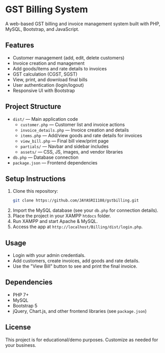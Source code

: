 # GST Billing System

A web-based GST billing and invoice management system built with PHP, MySQL, Bootstrap, and JavaScript.

## Features
- Customer management (add, edit, delete customers)
- Invoice creation and management
- Add goods/items and rate details to invoices
- GST calculation (CGST, SGST)
- View, print, and download final bills
- User authentication (login/logout)
- Responsive UI with Bootstrap

## Project Structure
- `dist/` — Main application code
  - `customer.php` — Customer list and invoice actions
  - `invoice_details.php` — Invoice creation and details
  - `items.php` — Add/view goods and rate details for invoices
  - `view_bill.php` — Final bill view/print page
  - `partials/` — Navbar and sidebar includes
  - `assets/` — CSS, JS, images, and vendor libraries
- `db.php` — Database connection
- `package.json` — Frontend dependencies

## Setup Instructions
1. Clone this repository:
   ```sh
   git clone https://github.com/JAYASRI1108/gstbilling.git
   ```
2. Import the MySQL database (see your `db.php` for connection details).
3. Place the project in your XAMPP `htdocs` folder.
4. Run XAMPP and start Apache & MySQL.
5. Access the app at `http://localhost/Billing/dist/login.php`.

## Usage
- Login with your admin credentials.
- Add customers, create invoices, add goods and rate details.
- Use the "View Bill" button to see and print the final invoice.

## Dependencies
- PHP 7+
- MySQL
- Bootstrap 5
- jQuery, Chart.js, and other frontend libraries (see `package.json`)

## License
This project is for educational/demo purposes. Customize as needed for your business.

